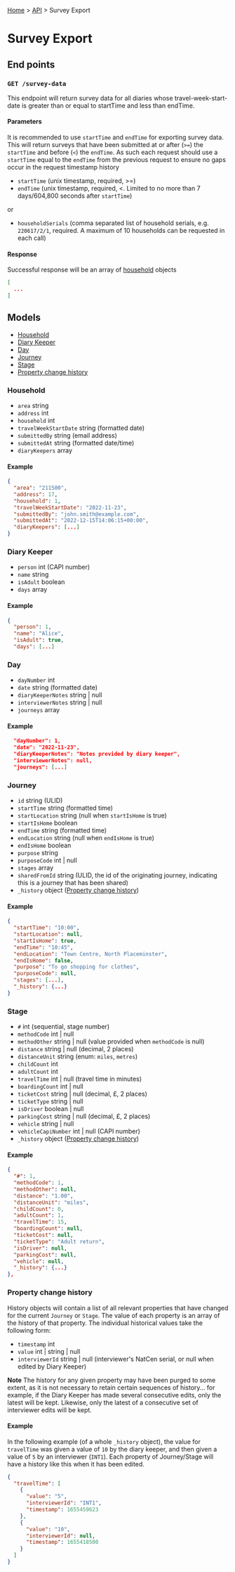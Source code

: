 [Home](../../README.md) > [API](../API.md) > Survey Export

# Survey Export

## End points

### `GET /survey-data` 

This endpoint will return survey data for all diaries whose travel-week-start-date is greater than or equal to startTime
and less than endTime.

#### Parameters

It is recommended to use `startTime` and `endTime` for exporting survey data. This will return surveys that have been
submitted at or after (`>=`) the `startTime` and before (`<`) the `endTime`. As such each request should use a `startTime` equal to
the `endTime` from the previous request to ensure no gaps occur in the request timestamp history

- `startTime` (unix timestamp, required, >=)
- `endTime` (unix timestamp, required, <. Limited to no more than 7 days/604,800 seconds after `startTime`)

or

- `householdSerials` (comma separated list of household serials, e.g. `220617/2/1`, required. A maximum of 10 households can be requested in each call)

#### Response

Successful response will be an array of [household](#household) objects
```json
[
  ...
]
```

## Models

- [Household](#household)
- [Diary Keeper](#diary-keeper)
- [Day](#day)
- [Journey](#journey)
- [Stage](#stage)
- [Property change history](#property-change-history)

### Household

- `area` string
- `address` int
- `household` int
- `travelWeekStartDate` string (formatted date)
- `submittedBy` string (email address)
- `submittedAt` string (formatted date/time)
- `diaryKeepers` array

#### Example
```json
{
  "area": "211500",
  "address": 17,
  "household": 1,
  "travelWeekStartDate": "2022-11-23",
  "submittedBy": "john.smith@example.com",
  "submittedAt": "2022-12-15T14:06:15+00:00",
  "diaryKeepers": [...]
}
```

### Diary Keeper

- `person` int (CAPI number)
- `name` string
- `isAdult` boolean
- `days` array

#### Example
```json
{
  "person": 1, 
  "name": "Alice", 
  "isAdult": true,
  "days": [...]
```

### Day

- `dayNumber` int
- `date` string (formatted date)
- `diaryKeeperNotes` string | null
- `interviewerNotes` string | null
- `journeys` array

#### Example
```json
  "dayNumber": 1,
  "date": "2022-11-23",
  "diaryKeeperNotes": "Notes provided by diary keeper",
  "interviewerNotes": null,
  "journeys": [...]
```

### Journey

- `id` string (ULID)
- `startTime` string (formatted time)
- `startLocation` string (null when `startIsHome` is true)
- `startIsHome` boolean
- `endTime` string (formatted time)
- `endLocation` string (null when `endIsHome` is true)
- `endIsHome` boolean
- `purpose` string
- `purposeCode` int | null
- `stages` array
- `sharedFromId` string (ULID, the id of the originating journey, indicating this is a journey that has been shared)
- `_history` object ([Property change history](#property-change-history))

#### Example
```json
{
  "startTime": "10:00",
  "startLocation": null,
  "startIsHome": true,
  "endTime": "10:45",
  "endLocation": "Town Centre, North Placeminster",
  "endIsHome": false,
  "purpose": "To go shopping for clothes",
  "purposeCode": null,
  "stages": [...],
  "_history": {...}
}
```

### Stage

- `#` int (sequential, stage number)
- `methodCode` int | null
- `methodOther` string | null (value provided when `methodCode` is null)
- `distance` string | null (decimal, 2 places)
- `distanceUnit` string (enum: `miles`, `metres`)
- `childCount` int
- `adultCount` int
- `travelTime` int | null (travel time in minutes)
- `boardingCount` int | null
- `ticketCost` string | null (decimal, £, 2 places)
- `ticketType` string | null
- `isDriver` boolean | null
- `parkingCost` string | null (decimal, £, 2 places)
- `vehicle` string | null
- `vehicleCapiNumber` int | null (CAPI number)
- `_history` object ([Property change history](#property-change-history))

#### Example
```json
{
  "#": 1,
  "methodCode": 1,
  "methodOther": null,
  "distance": "1.00",
  "distanceUnit": "miles",
  "childCount": 0,
  "adultCount": 1,
  "travelTime": 15,
  "boardingCount": null,
  "ticketCost": null,
  "ticketType": "Adult return",
  "isDriver": null,
  "parkingCost": null,
  "vehicle": null,
  "_history": {...}
},
```

### Property change history

History objects will contain a list of all relevant properties that have changed for the current `Journey` or `Stage`.
The value of each property is an array of the history of that property. The individual historical values take the following form:

- `timestamp` int
- `value` int | string | null
- `interviewerId` string | null (interviewer's NatCen serial, or null when edited by Diary Keeper)

**Note** The history for any given property may have been purged to some extent, as it is not necessary to retain
certain sequences of history... for example, if the Diary Keeper has made several consecutive edits, only the latest
will be kept. Likewise, only the latest of a consecutive set of interviewer edits will be kept. 

#### Example
In the following example (of a whole `_history` object), the value for `travelTime` was given a value of `10` by the
diary keeper, and then given a value of `5` by an interviewer (`INT1`). Each property of Journey/Stage will have a
history like this when it has been edited.
```json
{
  "travelTime": [
    {
      "value": "5",
      "interviewerId": "INT1",
      "timestamp": 1655459623
    },
    {
      "value": "10",
      "interviewerId": null,
      "timestamp": 1655418500
    }
  ]
}
```